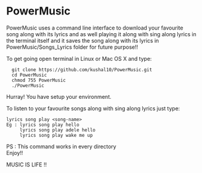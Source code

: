 # PowerMusic
PowerMusic uses a command line interface to download your favourite song along with its lyrics and as well playing it along with sing along lyrics in the terminal itself and it saves the song along with its lyrics in PowerMusic/Songs_Lyrics folder for future purpose!!


To get going open terminal in Linux or Mac OS X and type:
      
      git clone https://github.com/kushal10/PowerMusic.git
      cd PowerMusic
      chmod 755 PowerMusic
      ./PowerMusic

Hurray! You have setup your environment. 

To listen to your favourite songs along with sing along lyrics just type:

    lyrics song play <song-name>
    Eg : lyrics song play hello
         lyrics song play adele hello
         lyrics song play wake me up

PS : This command works in every directory    
Enjoy!!

MUSIC IS LIFE !!
